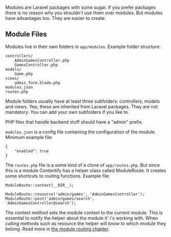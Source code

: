 Modules are Laravel packages with some sugar. If you prefer packages there is no reason why you shouldn't use them over modules. But modules have advantages too. They are easier to create.

## Module Files

Modules live in their own folders in `app/modules`. Example folder structure:

    controllers/
        AdminGamesController.php
        GamesController.php
    models/
        Game.php
    views/
        admin_form.blade.php
    modules.json
    routes.php

Module folders usually have at least three subfolders: controllers, models and views. Yep, these are inherited from Laravel packages. They are not mandatory. You can add your own subfolders if you like to. 

PHP files that handle backend stuff should have a "admin" prefix.

 `modules.json` is a config file containing the configuration of the module. Minimum example file:

    {
        "enabled": true
    }

The `routes.php` file is a some kind of a clone of `app/routes.php`. But since this is a module Contentify has a helper class called ModuleRoute. It creates some shortcuts to routing functions. Example file:

    ModuleRoute::context(__DIR__);

    ModuleRoute::resource('admin/games', 'AdminGamesController');
    ModuleRoute::post('admin/games/search', 'AdminGamesController@search');

The context method sets the module context to the current module. This is essential to notify the helper about the module it' i's working with. When calling methods such as resource the helper will know to which module they belong. Read more in [the module routing chapter](Module_Routing).